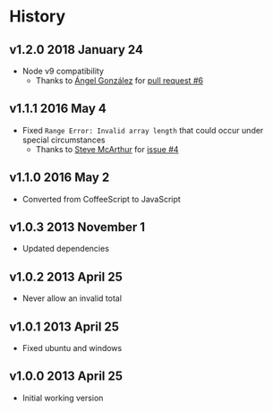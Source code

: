 # History

## v1.2.0 2018 January 24
- Node v9 compatibility
  - Thanks to [Ángel González](https://github.com/Aglezabad) for [pull request #6](https://github.com/bevry/progressbar/pull/6)

## v1.1.1 2016 May 4
- Fixed `Range Error: Invalid array length` that could occur under special circumstances
    - Thanks to [Steve McArthur](https://github.com/SteveMcArthur) for [issue #4](https://github.com/bevry/progressbar/issues/4)

## v1.1.0 2016 May 2
- Converted from CoffeeScript to JavaScript

## v1.0.3 2013 November 1
- Updated dependencies

## v1.0.2 2013 April 25
- Never allow an invalid total

## v1.0.1 2013 April 25
- Fixed ubuntu and windows

## v1.0.0 2013 April 25
- Initial working version
